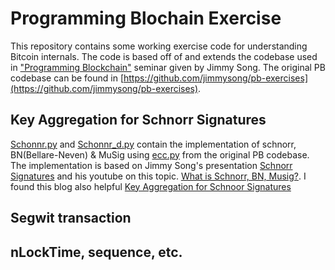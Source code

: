 # Programming Blochain Exercise

This repository contains some working exercise code for understanding Bitcoin internals. The code is based off of and extends the codebase used in ["Programming Blockchain"](http://programmingblockchain.com/)  seminar given by Jimmy Song. The original PB codebase can be found in [https://github.com/jimmysong/pb-exercises](https://github.com/jimmysong/pb-exercises).

## Key Aggregation for Schnorr Signatures

[Schonnr.py](Schonnr.py) and [Schonnr_d.py](Schonnr_d.py) contain the implementation of schnorr, BN(Bellare-Neven) & MuSig using [ecc.py](ecc.py) from the original PB codebase. The implementation is based on Jimmy Song's presentation [Schnorr Signatures](https://prezi.com/amezx3cubxy0/schnorr-signatures/) and his youtube on this topic. [What is Schnorr, BN, Musig?](https://www.youtube.com/watch?v=thfCtc4jJZo). I found this blog also helpful [Key Aggregation for Schnoor Signatures](https://blockstream.com/2018/01/23/musig-key-aggregation-schnorr-signatures.html)

## Segwit transaction
## nLockTime, sequence, etc.
